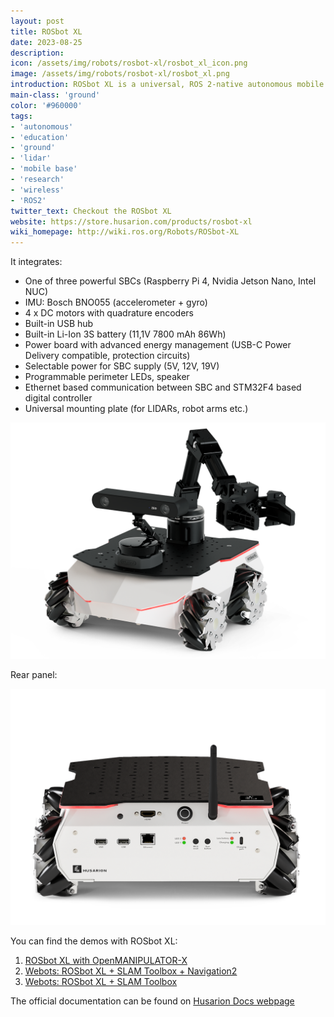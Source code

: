 ```yaml
---
layout: post
title: ROSbot XL
date: 2023-08-25
description:
icon: /assets/img/robots/rosbot-xl/rosbot_xl_icon.png
image: /assets/img/robots/rosbot-xl/rosbot_xl.png
introduction: ROSbot XL is a universal, ROS 2-native autonomous mobile robot platform dedicated for R&D, rapid prototyping and custom robot development for indoor use cases.
main-class: 'ground'
color: '#960000'
tags:
- 'autonomous'
- 'education'
- 'ground'
- 'lidar'
- 'mobile base'
- 'research'
- 'wireless'
- 'ROS2'
twitter_text: Checkout the ROSbot XL
website: https://store.husarion.com/products/rosbot-xl
wiki_homepage: http://wiki.ros.org/Robots/ROSbot-XL
---
```


It integrates:
 - One of three powerful SBCs (Raspberry Pi 4, Nvidia Jetson Nano, Intel NUC)
 - IMU: Bosch BNO055 (accelerometer + gyro)
 - 4 x DC motors with quadrature encoders
 - Built-in USB hub
 - Built-in Li-Ion 3S battery (11,1V 7800 mAh 86Wh)
 - Power board with advanced energy management (USB-C Power Delivery compatible, protection circuits)
 - Selectable power for SBC supply (5V, 12V, 19V)
 - Programmable perimeter LEDs, speaker
 - Ethernet based communication between SBC and STM32F4 based digital controller
 - Universal mounting plate (for LIDARs, robot arms etc.)

![Appearance](/assets/img/robots/rosbot-xl/rosbot_xl_appearance.png)

Rear panel:

![Rear panel](/assets/img/robots/rosbot-xl/rosbot_xl_rear_panel.png)

You can find the demos with ROSbot XL:
1. [ROSbot XL with OpenMANIPULATOR-X](https://husarion.com/tutorials/ros-projects/rosbot-xl-openmanipulator-x/)
2. [Webots: ROSbot XL + SLAM Toolbox + Navigation2](https://husarion.com/tutorials/vulcanexus/webots-rosbot-xl/)
3. [Webots: ROSbot XL + SLAM Toolbox](https://husarion.com/tutorials/simulations/gazebo-rosbot-xl-slam-toolbox/)

The official documentation can be found on [Husarion Docs webpage](https://husarion.com/manuals/rosbot-xl)
